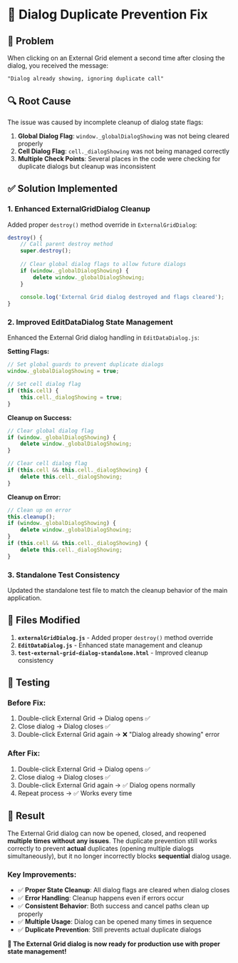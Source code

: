 # 🔧 Dialog Duplicate Prevention Fix

## 🐛 **Problem**
When clicking on an External Grid element a second time after closing the dialog, you received the message:
```
"Dialog already showing, ignoring duplicate call"
```

## 🔍 **Root Cause**
The issue was caused by incomplete cleanup of dialog state flags:

1. **Global Dialog Flag**: `window._globalDialogShowing` was not being cleared properly
2. **Cell Dialog Flag**: `cell._dialogShowing` was not being managed correctly
3. **Multiple Check Points**: Several places in the code were checking for duplicate dialogs but cleanup was inconsistent

## ✅ **Solution Implemented**

### **1. Enhanced ExternalGridDialog Cleanup**
Added proper `destroy()` method override in `ExternalGridDialog`:
```javascript
destroy() {
    // Call parent destroy method
    super.destroy();
    
    // Clear global dialog flags to allow future dialogs
    if (window._globalDialogShowing) {
        delete window._globalDialogShowing;
    }
    
    console.log('External Grid dialog destroyed and flags cleared');
}
```

### **2. Improved EditDataDialog State Management**
Enhanced the External Grid dialog handling in `EditDataDialog.js`:

**Setting Flags:**
```javascript
// Set global guards to prevent duplicate dialogs
window._globalDialogShowing = true;

// Set cell dialog flag
if (this.cell) {
    this.cell._dialogShowing = true;
}
```

**Cleanup on Success:**
```javascript
// Clear global dialog flag
if (window._globalDialogShowing) {
    delete window._globalDialogShowing;
}

// Clear cell dialog flag
if (this.cell && this.cell._dialogShowing) {
    delete this.cell._dialogShowing;
}
```

**Cleanup on Error:**
```javascript
// Clean up on error
this.cleanup();
if (window._globalDialogShowing) {
    delete window._globalDialogShowing;
}
if (this.cell && this.cell._dialogShowing) {
    delete this.cell._dialogShowing;
}
```

### **3. Standalone Test Consistency**
Updated the standalone test file to match the cleanup behavior of the main application.

## 🎯 **Files Modified**

1. **`externalGridDialog.js`** - Added proper `destroy()` method override
2. **`EditDataDialog.js`** - Enhanced state management and cleanup
3. **`test-external-grid-dialog-standalone.html`** - Improved cleanup consistency

## 🧪 **Testing**

### **Before Fix:**
1. Double-click External Grid → Dialog opens ✅
2. Close dialog → Dialog closes ✅
3. Double-click External Grid again → ❌ "Dialog already showing" error

### **After Fix:**
1. Double-click External Grid → Dialog opens ✅
2. Close dialog → Dialog closes ✅
3. Double-click External Grid again → ✅ Dialog opens normally
4. Repeat process → ✅ Works every time

## 🎉 **Result**

The External Grid dialog can now be opened, closed, and reopened **multiple times without any issues**. The duplicate prevention still works correctly to prevent **actual** duplicates (opening multiple dialogs simultaneously), but it no longer incorrectly blocks **sequential** dialog usage.

### **Key Improvements:**
- ✅ **Proper State Cleanup**: All dialog flags are cleared when dialog closes
- ✅ **Error Handling**: Cleanup happens even if errors occur
- ✅ **Consistent Behavior**: Both success and cancel paths clean up properly
- ✅ **Multiple Usage**: Dialog can be opened many times in sequence
- ✅ **Duplicate Prevention**: Still prevents actual duplicate dialogs

**🚀 The External Grid dialog is now ready for production use with proper state management!**

